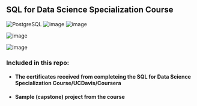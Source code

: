 ## SQL for Data Science Specialization Course

![PostgreSQL](https://a11ybadges.com/badge?logo=postgresql)  ![image](https://github.com/ssoehdata/SQL_for_Data_Science_Specialization_Course/assets/150803481/7fdb4c26-a680-4985-9bc9-39a147d4f8d3) ![image](https://img.shields.io/badge/Microsoft_SQL_Server-CC2927?style=for-the-badge&logo=microsoft-sql-server&logoColor=white)

![image](https://github.com/ssoehdata/SQL_for_Data_Science_Specialization_Course/assets/150803481/7fdb4c26-a680-4985-9bc9-39a147d4f8d3)

![image](https://img.shields.io/badge/Microsoft_SQL_Server-CC2927?style=for-the-badge&logo=microsoft-sql-server&logoColor=white)


### Included in this repo:

#### <ul><li>The certificates received from completeing the SQL for Data Science Specialization Course/UCDavis/Coursera</li></ul>
#### <ul><li>Sample (capstone) project from the course</li></ul>
